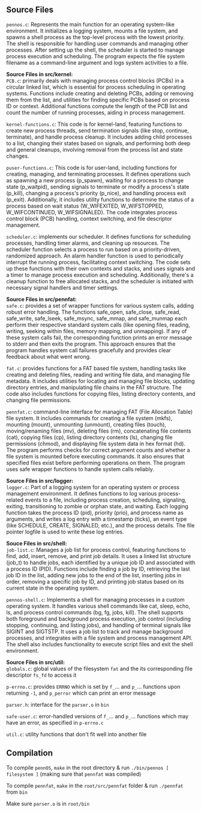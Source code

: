 Source Files
---
`pennos.c`: Represents the main function for an operating system-like environment. It initializes a logging system, mounts a file system, and spawns a shell process as the top-level process with the lowest priority. The shell is responsible for handling user commands and managing other processes. After setting up the shell, the scheduler is started to manage process execution and scheduling. The program expects the file system filename as a command-line argument and logs system activities to a file.


**Source Files in src/kernel:**\
`PCB.c`: primarily deals with managing process control blocks (PCBs) in a circular linked list, which is essential for process scheduling in operating systems. Functions include creating and deleting PCBs, adding or removing them from the list, and utilities for finding specific PCBs based on process ID or context. Additional functions compute the length of the PCB list and count the number of running processes, aiding in process management.

`kernel-functions.c`: This code is for kernel-land, featuring functions to create new process threads, send termination signals (like stop, continue, terminate), and handle process cleanup. It includes adding child processes to a list, changing their states based on signals, and performing both deep and general cleanups, involving removal from the process list and state changes.

`puser-functions.c`: This code is for user-land,  including functions for creating, managing, and terminating processes. It defines operations such as spawning a new process (p_spawn), waiting for a process to change state (p_waitpid), sending signals to terminate or modify a process's state (p_kill), changing a process's priority (p_nice), and handling process exit (p_exit). Additionally, it includes utility functions to determine the status of a process based on wait status (W_WIFEXITED, W_WIFSTOPPED, W_WIFCONTINUED, W_WIFSIGNALED). The code integrates process control block (PCB) handling, context switching, and file descriptor management.

`scheduler.c`:  implements our scheduler. It defines functions for scheduling processes, handling timer alarms, and cleaning up resources. The scheduler function selects a process to run based on a priority-driven, randomized approach. An alarm handler function is used to periodically interrupt the running process, facilitating context switching. The code sets up these functions with their own contexts and stacks, and uses signals and a timer to manage process execution and scheduling. Additionally, there's a cleanup function to free allocated stacks, and the scheduler is initiated with necessary signal handlers and timer settings.


**Source Files in src/pennfat:**\
`safe.c`:  provides a set of wrapper functions for various system calls, adding robust error handling. The functions safe_open, safe_close, safe_read, safe_write, safe_lseek, safe_msync, safe_mmap, and safe_munmap each perform their respective standard system calls (like opening files, reading, writing, seeking within files, memory mapping, and unmapping). If any of these system calls fail, the corresponding function prints an error message to stderr and then exits the program. This approach ensures that the program handles system call failures gracefully and provides clear feedback about what went wrong.

`fat.c`:  provides functions for a FAT based file system, handling tasks like creating and deleting files, reading and writing file data, and managing file metadata. It includes utilities for locating and managing file blocks, updating directory entries, and manipulating file chains in the FAT structure. The code also includes functions for copying files, listing directory contents, and changing file permissions.

`pennfat.c`: command-line interface for managing  FAT (File Allocation Table) file system. It includes commands for creating a file system (mkfs), mounting (mount), unmounting (unmount), creating files (touch), moving/renaming files (mv), deleting files (rm), concatenating file contents (cat), copying files (cp), listing directory contents (ls), changing file permissions (chmod), and displaying file system data in hex format (hd). The program performs checks for correct argument counts and whether a file system is mounted before executing commands. It also ensures that specified files exist before performing operations on them. The program uses safe wrapper functions to handle system calls reliably.


**Source Files in src/logger:**\
`logger.c`: Part of a logging system for an operating system or process management environment. It defines functions to log various process-related events to a file, including process creation, scheduling, signaling, exiting, transitioning to zombie or orphan state, and waiting. Each logging function takes the process ID (pid), priority (prio), and process name as arguments, and writes a log entry with a timestamp (ticks), an event type (like SCHEDULE, CREATE, SIGNALED, etc.), and the process details. The file pointer logfile is used to write these log entries.


**Souce Files in src/shell:**\
`job-list.c`: Manages a job list for process control, featuring functions to find, add, insert, remove, and print job details. It uses a linked list structure (job_t) to handle jobs, each identified by a unique job ID and associated with a process ID (PID). Functions include finding a job by ID, retrieving the last job ID in the list, adding new jobs to the end of the list, inserting jobs in order, removing a specific job by ID, and printing job status based on its current state in the operating system.

`pennos-shell.c`: Implements a shell for managing processes in a custom operating system. It handles various shell commands like cat, sleep, echo, ls, and process control commands (bg, fg, jobs, kill). The shell supports both foreground and background process execution, job control (including stopping, continuing, and listing jobs), and handling of terminal signals like SIGINT and SIGTSTP. It uses a job list to track and manage background processes, and integrates with a file system and process management API. The shell also includes functionality to execute script files and exit the shell environment.


**Source Files in src/util:**\
`globals.c`: global values of the filesystem `fat` and the its corresponding file descriptor `fs_fd` to access it

`p-errno.c`: provides `ERRNO` which is set by `f_`... and `p_`... functions upon returning `-1`, and `p_perror` which can print an error message

`parser.h`: interface for the `parser.o` in `bin`

`safe-user.c`: error-handled versions of `f_`... and `p_`... functions which may have an error, as specified in `p-errno.c`

`util.c`: utility functions that don't fit well into another file


Compilation
---
To compile `pennOS`, `make` in the root directory & run `./bin/pennos [ filesystem ]` (making sure that `pennfat` was compiled)

To compile `pennfat`, `make` in the `root/src/pennfat` folder & run `./pennfat` from `bin`

Make sure `parser.o` is in `root/bin`
